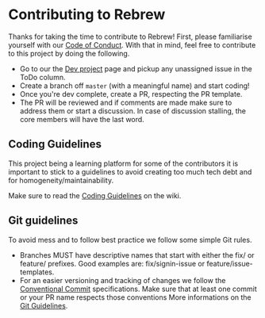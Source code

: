 # Contributing to Rebrew

Thanks for taking the time to contribute to Rebrew! First, please familiarise yourself with our [Code of Conduct](./CODE-OF-CONDUCT.md). With that in mind, feel free to contribute to this project by doing the following.

- Go to our the [Dev project](https://github.com/carvallegro/rebrew/projects/1) page and pickup any unassigned issue in the ToDo column.
- Create a branch off `master` (with a meaningful name) and start coding!
- Once you're dev complete, create a PR, respecting the PR template.
- The PR will be reviewed and if comments are made make sure to address them or start a discussion. 
  In case of discussion stalling, the core members will have the last word.   

## Coding Guidelines

This project being a learning platform for some of the contributors it is important to stick to a guidelines to avoid creating too much tech debt and for homogeneity/maintainability.

Make sure to read the [Coding Guidelines](https://github.com/carvallegro/rebrew/wiki/Coding-Guidelines) on the wiki.

## Git guidelines

To avoid mess and to follow best practice we follow some simple Git rules.

- Branches MUST have descriptive names that start with either the fix/ or feature/ prefixes. Good examples are: fix/signin-issue or feature/issue-templates.
- For an easier versioning and tracking of changes we follow the [Conventional Commit](https://www.conventionalcommits.org) specifications. Make sure that at least one commit or your PR name respects those conventions 
  More informations on the [Git Guidelines](https://github.com/carvallegro/rebrew/wiki/Git-Guidelines).
